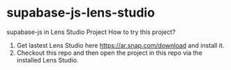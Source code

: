 # supabase-js-lens-studio
supabase-js in Lens Studio Project
How to try this project?
1. Get lastest Lens Studio here https://ar.snap.com/download and install it.
2. Checkout this repo and then open the project in this repo via the installed Lens Studio.
